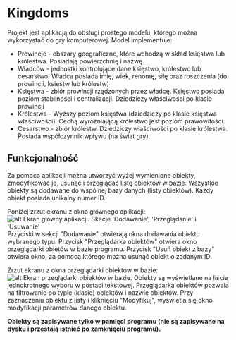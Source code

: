 # Kingdoms
Projekt jest aplikacją do obsługi prostego modelu, którego można wykorzystać do gry komputerowej. Model implementuje:
- Prowincje - obszary geograficzne, które wchodzą w skład księstwa lub królestwa. Posiadają powierzchnię i nazwę.
- Władców - jednostki kontrolujące dane księstwo, królestwo lub cesarstwo. Władca posiada imię, wiek, renomę, siłę oraz roszczenia (do prowincji, księstw lub królestw)
- Księstwa - zbiór prowincji rządzonych przez władcę. Księstwo posiada poziom stabilności i centralizacji. Dziedziczy właściwości po klasie prowincji
- Królestwa - Wyższy poziom księstwa (dziedziczy po klasie księstwa właściwości). Cechą wyróżniającą królestwo jest poziom prawowitości.
- Cesarstwo - zbiór królestw. Dziedziczy właściwości po klasie królestwa. Posiada współczynnik wpływu (na świat gry).

## Funkcjonalność
Za pomocą aplikacji można utworzyć wyżej wymienione obiekty, zmodyfikować je, usunąć i przeglądać listę obiektów w bazie.
Wszystkie obiekty są dodawane do wspólnej bazy danych (listy obiektów). Każdy obiekt posiada unikalny numer ID.

Poniżej zrzut ekranu z okna głównego aplikacji:
![alt Ekran główny aplikacji. Skecje 'Dodawanie', 'Przeglądanie' i 'Usuwanie'](https://github.com/Zimoslaw/Java-oop-project/tree/main/main.png?raw=true)
Przyciski w sekcji "Dodawanie" otwierają okna dodawania obiektu wybranego typu.
Przycisk "Przeglądarka obiektów" otwiera okno przeglądarki obietów w bazie programu.
Przycisk "Usuń obiekt z bazy" otwiera okno, za pomocą którego można usunąć obiekt o zadanym ID.

Zrzut ekranu z okna przeglądarki obiektów w bazie:
![alt Ekran przeglądarki obiektów w bazie.](https://github.com/Zimoslaw/Java-oop-project/tree/main/browser.png?raw=true)
Obiekty są wyświetlane na liście jednokrotnego wyboru w postaci tekstowej.
Przeglądarka obiektów pozwala na filtrowanie po typie (klasie) obiektów i nazwie obiektów.
Przy zaznaczeniu obiektu z listy i kliknięciu "Modyfikuj", wyświetla się okno modyfikacji parametrów danego obiektu.

**Obiekty są zapisywane tylko w pamięci programu (nie są zapisywane na dysku i przestają istnieć po zamknięciu programu).**

